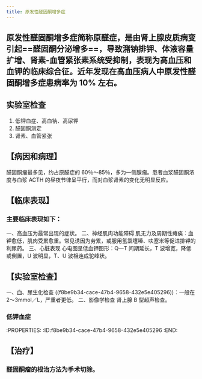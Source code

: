 ```yaml
---
title: 原发性醛固酮增多症
---
```


## 原发性醛固酮增多症简称原醛症，是由肾上腺皮质病变引起==醛固酮分泌增多==，导致潴钠排钾、体液容量扩增、肾素-血管紧张素系统受抑制，表现为高血压和血钾的临床综合征。近年发现在高血压病人中原发性醛固酮增多症患病率为 10% 左右。

## 实验室检查
1. 低钾血症、高血钠、高尿钾
2. 醛固酮测定
3. 肾素、血管紧张

## 【病因和病理】
醛固酮瘤最多见，约占原醛症的 60％～85％，多为一侧腺瘤。患者血浆醛固酮浓度与血浆 ACTH 的昼夜节律呈平行，而对血浆肾素的变化无明显反应。


## 【临床表现】
### 主要临床表现如下：
一、高血压为最常出现的症状。
二、神经肌肉功能障碍  肌无力及周期性瘫痪：血钾愈低，肌肉受累愈重。常见诱因为劳累，或服用氢氯噻嗪、呋塞米等促进排钾的利尿药。
三、心脏表现  心电图呈低血钾图形：Q—T 间期延长，T 波增宽，降低或倒置，U 波明显，T、U 波相连成驼峰状。

## 【实验室检查】
一、血、尿生化检查  ((f8be9b34-cace-47b4-9658-432e5e405296))：一般在 2～3mmol／L，严重者更低。
二、影像学检查   肾上腺 B 型超声检查。

### 低钾血症
:PROPERTIES:
:ID:f8be9b34-cace-47b4-9658-432e5e405296
:END:

## 【治疗】 
### 醛固酮瘤的根治方法为手术切除。
